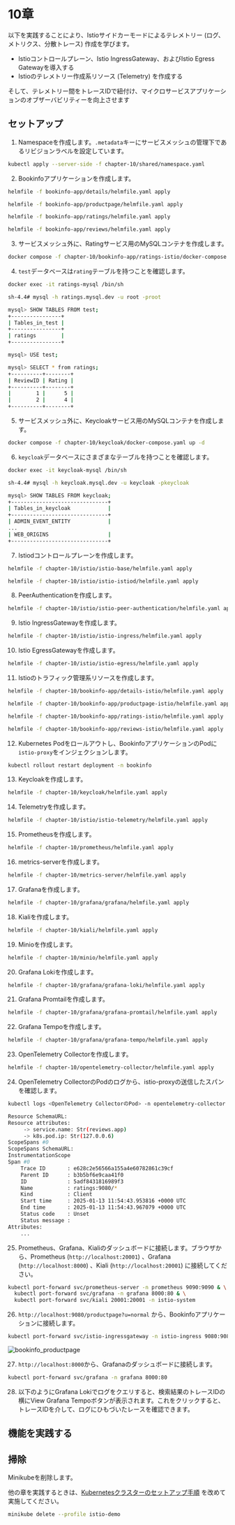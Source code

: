 # 10章

以下を実践することにより、Istioサイドカーモードによるテレメトリー (ログ、メトリクス、分散トレース) 作成を学びます。

- Istioコントロールプレーン、Istio IngressGateway、およびIstio Egress Gatewayを導入する
- Istioのテレメトリー作成系リソース (Telemetry) を作成する

そして、テレメトリー間をトレースIDで紐付け、マイクロサービスアプリケーションのオブザーバビリティーを向上させます

## セットアップ

1. Namespaceを作成します。`.metadata`キーにサービスメッシュの管理下であるリビジョンラベルを設定しています。

```bash
kubectl apply --server-side -f chapter-10/shared/namespace.yaml
```

2. Bookinfoアプリケーションを作成します。

```bash
helmfile -f bookinfo-app/details/helmfile.yaml apply

helmfile -f bookinfo-app/productpage/helmfile.yaml apply

helmfile -f bookinfo-app/ratings/helmfile.yaml apply

helmfile -f bookinfo-app/reviews/helmfile.yaml apply
```

3. サービスメッシュ外に、Ratingサービス用のMySQLコンテナを作成します。

```bash
docker compose -f chapter-10/bookinfo-app/ratings-istio/docker-compose.yaml up -d
```

4. `test`データベースは`rating`テーブルを持つことを確認します。

```bash
docker exec -it ratings-mysql /bin/sh

sh-4.4# mysql -h ratings.mysql.dev -u root -proot

mysql> SHOW TABLES FROM test;
+----------------+
| Tables_in_test |
+----------------+
| ratings        |
+----------------+

mysql> USE test;

mysql> SELECT * from ratings;
+----------+--------+
| ReviewID | Rating |
+----------+--------+
|        1 |      5 |
|        2 |      4 |
+----------+--------+
```

5. サービスメッシュ外に、Keycloakサービス用のMySQLコンテナを作成します。

```bash
docker compose -f chapter-10/keycloak/docker-compose.yaml up -d
```

6. `keycloak`データベースにさまざまなテーブルを持つことを確認します。

```bash
docker exec -it keycloak-mysql /bin/sh

sh-4.4# mysql -h keycloak.mysql.dev -u keycloak -pkeycloak

mysql> SHOW TABLES FROM keycloak;
+-------------------------------+
| Tables_in_keycloak            |
+-------------------------------+
| ADMIN_EVENT_ENTITY            |
...
| WEB_ORIGINS                   |
+-------------------------------+
```

7. Istiodコントロールプレーンを作成します。

```bash
helmfile -f chapter-10/istio/istio-base/helmfile.yaml apply

helmfile -f chapter-10/istio/istio-istiod/helmfile.yaml apply
```

8. PeerAuthenticationを作成します。

```bash
helmfile -f chapter-10/istio/istio-peer-authentication/helmfile.yaml apply
```

9. Istio IngressGatewayを作成します。

```bash
helmfile -f chapter-10/istio/istio-ingress/helmfile.yaml apply
```

10. Istio EgressGatewayを作成します。

```bash
helmfile -f chapter-10/istio/istio-egress/helmfile.yaml apply
```

11. Istioのトラフィック管理系リソースを作成します。

```bash
helmfile -f chapter-10/bookinfo-app/details-istio/helmfile.yaml apply

helmfile -f chapter-10/bookinfo-app/productpage-istio/helmfile.yaml apply

helmfile -f chapter-10/bookinfo-app/ratings-istio/helmfile.yaml apply

helmfile -f chapter-10/bookinfo-app/reviews-istio/helmfile.yaml apply
```

12. Kubernetes Podをロールアウトし、BookinfoアプリケーションのPodに`istio-proxy`をインジェクションします。

```bash
kubectl rollout restart deployment -n bookinfo
```

13. Keycloakを作成します。

```bash
helmfile -f chapter-10/keycloak/helmfile.yaml apply
```

14. Telemetryを作成します。

```bash
helmfile -f chapter-10/istio/istio-telemetry/helmfile.yaml apply
```

15. Prometheusを作成します。

```bash
helmfile -f chapter-10/prometheus/helmfile.yaml apply
```

16. metrics-serverを作成します。

```bash
helmfile -f chapter-10/metrics-server/helmfile.yaml apply
```

17. Grafanaを作成します。

```bash
helmfile -f chapter-10/grafana/grafana/helmfile.yaml apply
```

18. Kialiを作成します。

```bash
helmfile -f chapter-10/kiali/helmfile.yaml apply
```

19. Minioを作成します。

```bash
helmfile -f chapter-10/minio/helmfile.yaml apply
```

20. Grafana Lokiを作成します。

```bash
helmfile -f chapter-10/grafana/grafana-loki/helmfile.yaml apply
```

21. Grafana Promtailを作成します。

```bash
helmfile -f chapter-10/grafana/grafana-promtail/helmfile.yaml apply
```

22. Grafana Tempoを作成します。

```bash
helmfile -f chapter-10/grafana/grafana-tempo/helmfile.yaml apply
```

23. OpenTelemetry Collectorを作成します。

```bash
helmfile -f chapter-10/opentelemetry-collector/helmfile.yaml apply
```

24. OpenTelemetry CollectorのPodのログから、istio-proxyの送信したスパンを確認します。

```bash
kubectl logs <OpenTelemetry CollectorのPod> -n opentelemetry-collector -f

Resource SchemaURL:
Resource attributes:
     -> service.name: Str(reviews.app)
     -> k8s.pod.ip: Str(127.0.0.6)
ScopeSpans #0
ScopeSpans SchemaURL:
InstrumentationScope
Span #0
    Trace ID       : e628c2e56566a155a4e60782861c39cf
    Parent ID      : b3b5bf6e9caa41f0
    ID             : 5adf8431816989f3
    Name           : ratings:9080/*
    Kind           : Client
    Start time     : 2025-01-13 11:54:43.953816 +0000 UTC
    End time       : 2025-01-13 11:54:43.967079 +0000 UTC
    Status code    : Unset
    Status message :
Attributes:
    ...
```

25. Prometheus、Grafana、Kialiのダッシュボードに接続します。ブラウザから、Prometheus (`http://localhost:20001`) 、Grafana (`http://localhost:8000`) 、Kiali (`http://localhost:20001`) に接続してください。

```bash
kubectl port-forward svc/prometheus-server -n prometheus 9090:9090 & \
  kubectl port-forward svc/grafana -n grafana 8000:80 & \
  kubectl port-forward svc/kiali 20001:20001 -n istio-system
```

26. `http://localhost:9080/productpage?u=normal` から、Bookinfoアプリケーションに接続します。

```bash
kubectl port-forward svc/istio-ingressgateway -n istio-ingress 9080:9080
```

![bookinfo_productpage](../images/bookinfo_productpage.png)

27. `http://localhost:8000`から、Grafanaのダッシュボードに接続します。

```bash
kubectl port-forward svc/grafana -n grafana 8000:80
```

28. 以下のようにGrafana Lokiでログをクエリすると、検索結果のトレースIDの横にView Grafana Tempoボタンが表示されます。これをクリックすると、トレースIDを介して、ログにひもづいたレースを確認できます。

## 機能を実践する

## 掃除

Minikubeを削除します。

他の章を実践するときは、[Kubernetesクラスターのセットアップ手順](../README.md) を改めて実施してください。

```bash
minikube delete --profile istio-demo
```
